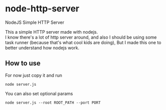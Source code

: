 node-http-server
================

NodeJS Simple HTTP Server

This a simple HTTP server made with nodejs.   
I know there's a lot of http server around, and also I should be using some task runner (because that's what cool kids are doing), But I made this one to better understand how nodejs work.

## How to use

For now just copy it and run 

    node server.js

You can also set optional params 

    node server.js --root ROOT_PATH --port PORT


